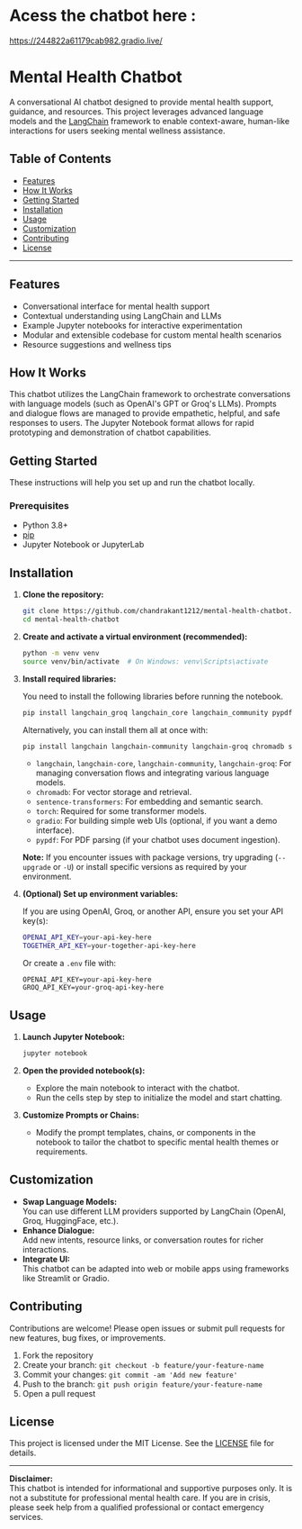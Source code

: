 # Acess the chatbot here : 
 https://244822a61179cab982.gradio.live/

# Mental Health Chatbot

A conversational AI chatbot designed to provide mental health support, guidance, and resources. This project leverages advanced language models and the [LangChain](https://github.com/langchain-ai/langchain) framework to enable context-aware, human-like interactions for users seeking mental wellness assistance.

## Table of Contents

- [Features](#features)
- [How It Works](#how-it-works)
- [Getting Started](#getting-started)
- [Installation](#installation)
- [Usage](#usage)
- [Customization](#customization)
- [Contributing](#contributing)
- [License](#license)

---

## Features

- Conversational interface for mental health support
- Contextual understanding using LangChain and LLMs
- Example Jupyter notebooks for interactive experimentation
- Modular and extensible codebase for custom mental health scenarios
- Resource suggestions and wellness tips

## How It Works

This chatbot utilizes the LangChain framework to orchestrate conversations with language models (such as OpenAI's GPT or Groq's LLMs). Prompts and dialogue flows are managed to provide empathetic, helpful, and safe responses to users. The Jupyter Notebook format allows for rapid prototyping and demonstration of chatbot capabilities.

## Getting Started

These instructions will help you set up and run the chatbot locally.

### Prerequisites

- Python 3.8+
- [pip](https://pip.pypa.io/en/stable/)
- Jupyter Notebook or JupyterLab

## Installation

1. **Clone the repository:**

    ```bash
    git clone https://github.com/chandrakant1212/mental-health-chatbot.git
    cd mental-health-chatbot
    ```

2. **Create and activate a virtual environment (recommended):**

    ```bash
    python -m venv venv
    source venv/bin/activate  # On Windows: venv\Scripts\activate
    ```

3. **Install required libraries:**

    You need to install the following libraries before running the notebook.

    ```bash
    pip install langchain_groq langchain_core langchain_community pypdf chromadb sentence-transformers torch gradio --upgrade
    ```

    Alternatively, you can install them all at once with:

    ```bash
    pip install langchain langchain-community langchain-groq chromadb sentence-transformers torch gradio pypdf --upgrade
    ```

    - `langchain`, `langchain-core`, `langchain-community`, `langchain-groq`: For managing conversation flows and integrating various language models.
    - `chromadb`: For vector storage and retrieval.
    - `sentence-transformers`: For embedding and semantic search.
    - `torch`: Required for some transformer models.
    - `gradio`: For building simple web UIs (optional, if you want a demo interface).
    - `pypdf`: For PDF parsing (if your chatbot uses document ingestion).

    **Note:** If you encounter issues with package versions, try upgrading (`--upgrade` or `-U`) or install specific versions as required by your environment.

4. **(Optional) Set up environment variables:**

    If you are using OpenAI, Groq, or another API, ensure you set your API key(s):

    ```bash
    OPENAI_API_KEY=your-api-key-here
    TOGETHER_API_KEY=your-together-api-key-here
    ```

    Or create a `.env` file with:

    ```
    OPENAI_API_KEY=your-api-key-here
    GROQ_API_KEY=your-groq-api-key-here
    ```

## Usage

1. **Launch Jupyter Notebook:**

    ```bash
    jupyter notebook
    ```

2. **Open the provided notebook(s):**

    - Explore the main notebook to interact with the chatbot.
    - Run the cells step by step to initialize the model and start chatting.

3. **Customize Prompts or Chains:**

    - Modify the prompt templates, chains, or components in the notebook to tailor the chatbot to specific mental health themes or requirements.

## Customization

- **Swap Language Models:**  
  You can use different LLM providers supported by LangChain (OpenAI, Groq, HuggingFace, etc.).
- **Enhance Dialogue:**  
  Add new intents, resource links, or conversation routes for richer interactions.
- **Integrate UI:**  
  This chatbot can be adapted into web or mobile apps using frameworks like Streamlit or Gradio.

## Contributing

Contributions are welcome! Please open issues or submit pull requests for new features, bug fixes, or improvements.

1. Fork the repository
2. Create your branch: `git checkout -b feature/your-feature-name`
3. Commit your changes: `git commit -am 'Add new feature'`
4. Push to the branch: `git push origin feature/your-feature-name`
5. Open a pull request

## License

This project is licensed under the MIT License. See the [LICENSE](LICENSE) file for details.

---

**Disclaimer:**  
This chatbot is intended for informational and supportive purposes only. It is not a substitute for professional mental health care. If you are in crisis, please seek help from a qualified professional or contact emergency services.
